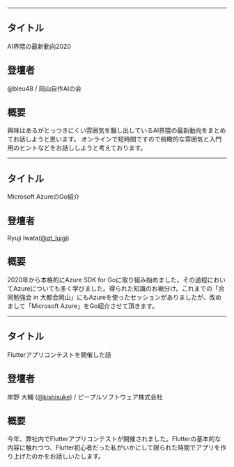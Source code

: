 ***

## タイトル

AI界隈の最新動向2020

## 登壇者

@bleu48 / 岡山自作AIの会

## 概要

興味はあるがとっつきにくい雰囲気を醸し出しているAI界隈の最新動向をまとめてお話しようと思います。
オンラインで短時間ですので俯瞰的な雰囲気と入門用のヒントなどをお話ししようと考えております。

***

## タイトル

Microsoft AzureのGo紹介

## 登壇者

Ryuji Iwata([@qt_luigi](https://twitter.com/qt_luigi))

## 概要

2020年から本格的にAzure SDK for Goに取り組み始めました。その過程においてAzureについても多く学びました。得られた知識のお裾分け。これまでの「合同勉強会 in 大都会岡山」にもAzureを使ったセッションがありましたが、改めまして「Microsoft Azure」をGo紹介させて頂きます。

***

## タイトル

Flutterアプリコンテストを開催した話

## 登壇者

岸野 大輔 ([@kishisuke](https://twitter.com/kishisuke)) / ピープルソフトウェア株式会社

## 概要

今年、弊社内でFlutterアプリコンテストが開催されました。Flutterの基本的な内容に触れつつ、Flutter初心者だった私がいかにして限られた時間でアプリを作り上げたのかをお話しいたします。
